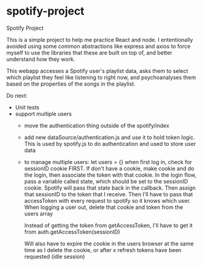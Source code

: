 # spotify-project
Spotify Project

This is a simple project to help me practice React and node. I ententionally avoided using some common abstractions like express and axios to force myself to use the libraries that these are built on top of, and better understand how they work.

This webapp accesses a Spotify user's playlist data, asks them to select which playlist they feel like listening to right now, and psychoanalyses them based on the properties of the songs in the playlist.

Do next:
- Unit tests
- support multiple users
    - move the authentication thing outside of the spotify/index
    - add new dataSource/authentication.js and use it to hold token logic. This is used by spotify.js to do authentication and used to store user data
    - to manage multiple users: let users = {}
        when first log in, check for sessionID cookie FIRST. If don't have a cookie, make cookie and do the login, then associate the token with that cookie.
        In the login flow, pass a variable called state, which should be set to the sessionID cookie. Spotify will pass that state back in the callback. Then assign that sessionID to the token that I receive.
        Then I'll have to pass that accessToken with every request to spotify so it knows which user.
        When logging a user out, delete that cookie and token from the users array
        
        Instead of getting the token from getAccessToken, I'll have to get it from auth.getAccessToken(sessionID)

        Will also have to expire the cookie in the users browser at the same time as I delete the cookie, or after x refresh tokens have been requested (idle session)